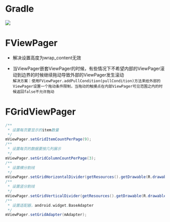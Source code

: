 # Gradle
[![](https://jitpack.io/v/zj565061763/viewpager.svg)](https://jitpack.io/#zj565061763/viewpager)
<br>

# FViewPager
* 解决设置高度为wrap_content无效<br>

* 当ViewPager嵌套ViewPager的时候，有些情况下不希望内部的ViewPager滚动到边界的时候继续拖动导致外部的ViewPager发生滚动<br>
`解决方案：使用FViewPager.addPullCondition(pullCondition)方法来给外部的ViewPager设置一个拖动条件限制，当拖动的触摸点在内部ViewPager可见范围之内的时候返回false不允许拖动`
  
# FGridViewPager
```java
/**
 * 设置每页要显示的item数量
 */
mViewPager.setGridItemCountPerPage(9);
/**
 * 设置每页的数据要按几列展示
 */
mViewPager.setGridColumnCountPerPage(3);
/**
 * 设置横分割线
 */
mViewPager.setGridHorizontalDivider(getResources().getDrawable(R.drawable.divider_horizontal));
/**
 * 设置竖分割线
 */
mViewPager.setGridVerticalDivider(getResources().getDrawable(R.drawable.divider_vertical));
/**
 * 设置适配器，android.widget.BaseAdapter
 */
mViewPager.setGridAdapter(mAdapter);
```
